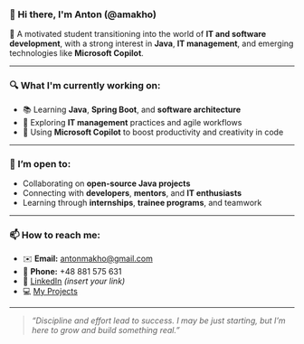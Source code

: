 ### 👋 Hi there, I'm Anton (@amakho)

🎯 A motivated student transitioning into the world of **IT and software development**, with a strong interest in **Java**, **IT management**, and emerging technologies like **Microsoft Copilot**.

---

### 🔍 What I'm currently working on:
- 📚 Learning **Java**, **Spring Boot**, and **software architecture**
- 💼 Exploring **IT management** practices and agile workflows
- 🧠 Using **Microsoft Copilot** to boost productivity and creativity in code

---

### 🤝 I’m open to:
- Collaborating on **open-source Java projects**
- Connecting with **developers**, **mentors**, and **IT enthusiasts**
- Learning through **internships**, **trainee programs**, and teamwork

---

### 📫 How to reach me:
- ✉️ **Email:** antonmakho@gmail.com  
- 📱 **Phone:** +48 881 575 631  
- 🔗 [LinkedIn](https://www.linkedin.com/in/your-link) *(insert your link)*  
- 💻 [My Projects](https://github.com/amakho)

---

> _“Discipline and effort lead to success. I may be just starting, but I’m here to grow and build something real.”_


